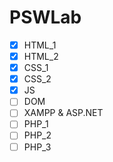 # PSWLab
- [x] HTML_1
- [x] HTML_2
- [x] CSS_1
- [x] CSS_2
- [x] JS
- [ ] DOM
- [ ] XAMPP & ASP.NET
- [ ] PHP_1
- [ ] PHP_2
- [ ] PHP_3
